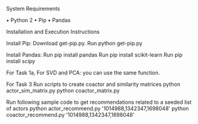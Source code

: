 System Requirements

•	Python 2
•	Pip
•	Pandas

Installation and Execution Instructions

Install Pip:
Download get-pip.py.
Run python get-pip.py

Install Pandas:
	Run pip install pandas
	Run pip install scikit-learn
	Run pip install scipy

For Task 1a, For SVD and PCA: you can use the same function.


For Task 3
Run scripts to create coactor and similarity matrices
python actor_sim_matrix.py 
python coactor_matrix.py

Run following sample code to get recommendations related to a seeded list of actors
python actor_recommend.py '1014988,1342347,1698048'
python coactor_recommend.py '1014988,1342347,1698048'
